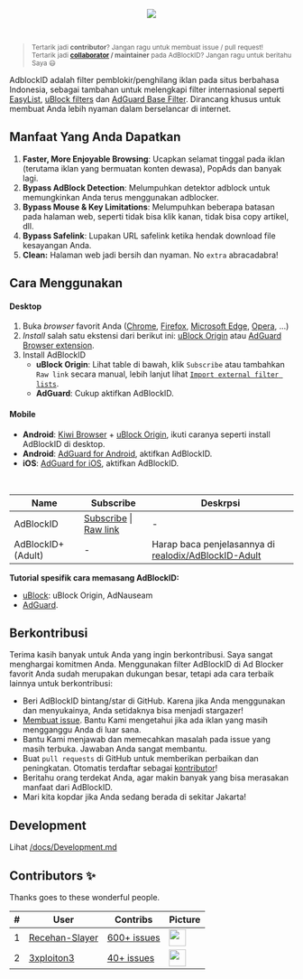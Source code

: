 <p align="center"><img src="https://i.imgur.com/iQB1Uti.jpg" /></p>
<br />

> <sup>Tertarik jadi **contributor**? Jangan ragu untuk membuat issue / pull request!
> <br>
> Tertarik jadi **[collaborator](https://help.github.com/en/github/setting-up-and-managing-your-github-user-account/permission-levels-for-a-user-account-repository#collaborator-access-on-a-repository-owned-by-a-user-account) / maintainer** pada AdBlockID? Jangan ragu untuk beritahu Saya 😃</sup>

AdblockID adalah filter pemblokir/penghilang iklan pada situs berbahasa Indonesia, sebagai tambahan untuk melengkapi filter internasional seperti [EasyList](https://github.com/easylist/easylist), [uBlock filters](https://github.com/uBlockOrigin/uAssets) dan [AdGuard Base Filter](https://github.com/AdguardTeam/AdguardFilters). Dirancang khusus untuk membuat Anda lebih nyaman dalam berselancar di internet.


## Manfaat Yang Anda Dapatkan
1. **Faster, More Enjoyable Browsing**: Ucapkan selamat tinggal pada iklan (terutama iklan yang bermuatan konten dewasa), PopAds dan banyak lagi.
2. **Bypass AdBlock Detection**: Melumpuhkan detektor adblock untuk memungkinkan Anda terus menggunakan adblocker.
3. **Bypass Mouse & Key Limitations**: Melumpuhkan beberapa batasan pada halaman web, seperti tidak bisa klik kanan, tidak bisa copy artikel, dll.
4. **Bypass Safelink**: Lupakan URL safelink ketika hendak download file kesayangan Anda.
5. **Clean:** Halaman web jadi bersih dan nyaman. No `extra` abracadabra!


## Cara Menggunakan
#### Desktop
1. Buka *browser* favorit Anda ([Chrome](https://www.google.com/chrome/), [Firefox](https://www.mozilla.org/firefox/), [Microsoft Edge](https://www.microsoft.com/en-us/edge), [Opera](http://www.opera.com/), ...)
2. *Install* salah satu ekstensi dari berikut ini: [uBlock Origin](https://github.com/gorhill/uBlock#installation) atau [AdGuard Browser extension](https://adguard.com/en/adguard-browser-extension/overview.html).
3. Install AdBlockID
   - **uBlock Origin**: Lihat table di bawah, klik `Subscribe` atau tambahkan `Raw link` secara manual, lebih lanjut lihat [`Import external filter lists`](https://github.com/gorhill/uBlock/wiki/Filter-lists-from-around-the-web).
   - **AdGuard**: Cukup aktifkan AdBlockID.

#### Mobile
- **Android**: [Kiwi Browser](https://kiwibrowser.com) + [uBlock Origin](https://chrome.google.com/webstore/detail/ublock-origin/cjpalhdlnbpafiamejdnhcphjbkeiagm), ikuti caranya seperti install AdBlockID di desktop.
- **Android**: [AdGuard for Android](https://adguard.com/en/adguard-android/overview.html), aktifkan AdBlockID.
- **iOS**: [AdGuard for iOS](https://adguard.com/en/adguard-ios/overview.html), aktifkan AdBlockID.
<br>

| Name               | Subscribe | Deskrpsi |
| ------------------ | --------- | -------- |
| AdBlockID          | [Subscribe][ABID_Subs] \| [Raw link][ABID_Raw] | - |
| AdBlockID+ (Adult) | -                      | Harap baca penjelasannya di [realodix/AdBlockID-Adult][ABID_Aadult] |

[ABID_Subs]: https://subscribe.adblockplus.org/?location=https://raw.githubusercontent.com/realodix/AdBlockID/master/output/adblockid.txt&title=AdBlockID
[ABID_Raw]: https://raw.githubusercontent.com/realodix/AdBlockID/master/output/adblockid.txt
[ABID_Aadult]: https://github.com/realodix/AdBlockID-Adult


**Tutorial spesifik cara memasang AdBlockID:**
- [uBlock](/docs/uBlock.md): uBlock Origin, AdNauseam
- [AdGuard](/docs/Adguard.md).


## Berkontribusi
Terima kasih banyak untuk Anda yang ingin berkontribusi. Saya sangat menghargai komitmen Anda. Menggunakan filter AdBlockID di Ad Blocker favorit Anda sudah merupakan dukungan besar, tetapi ada cara terbaik lainnya untuk berkontribusi:

- Beri AdBlockID bintang/star di GitHub. Karena jika Anda menggunakan dan menyukainya, Anda setidaknya bisa menjadi stargazer!
- [Membuat issue](https://github.com/realodix/AdBlockID/issues/new/choose). Bantu Kami mengetahui jika ada iklan yang masih mengganggu Anda di luar sana.
- Bantu Kami menjawab dan memecahkan masalah pada issue yang masih terbuka. Jawaban Anda sangat membantu.
- Buat `pull requests` di GitHub untuk memberikan perbaikan dan peningkatan. Otomatis terdaftar sebagai [kontributor](https://github.com/realodix/AdBlockID/graphs/contributors)!
- Beritahu orang terdekat Anda, agar makin banyak yang bisa merasakan manfaat dari AdBlockID.
- Mari kita kopdar jika Anda sedang berada di sekitar Jakarta!


## Development
Lihat [/docs/Development.md](/docs/Development.md)


## Contributors ✨

Thanks goes to these wonderful people.

| # | User | Contribs | Picture |
| - | ---- | -------- | ------- |
| 1 | [Recehan-Slayer](https://github.com/Recehan-Slayer) | [600+ issues](https://github.com/realodix/AdBlockID/issues?q=is%3Aissue+author%3ARecehan-Slayer) | <img width="30" height="30" src="https://avatars0.githubusercontent.com/u/9379770?s=30&v=4"> |
| 2 | [3xploiton3](https://github.com/3xploiton3) | [40+ issues](https://github.com/realodix/AdBlockID/issues?q=is%3Aissue+author%3A3xploiton3) | <img width="30" height="30" src="https://avatars3.githubusercontent.com/u/19517680?s=30&v=4"> |
